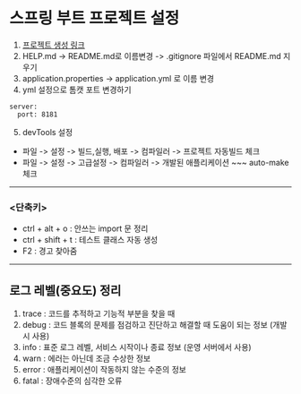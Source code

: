 # 스프링 부트 프로젝트 설정
1. [프로젝트 생성 링크](https://start.spring.io)
2. HELP.md -> README.md로 이름변경 -> .gitignore 파일에서 README.md 지우기
3. application.properties -> application.yml 로 이름 변경
4. yml 설정으로 톰캣 포트 변경하기
```
server:
  port: 8181
```
5. devTools 설정
- 파일 -> 설정 -> 빌드,실행, 배포 -> 컴파일러 -> 프로젝트 자동빌드 체크
- 파일 -> 설정 -> 고급설정 -> 컴파일러 -> 개발된 애플리케이션 ~~~ auto-make 체크

---
### <단축키>
- ctrl + alt + o : 안쓰는 import 문 정리
- ctrl + shift + t : 테스트 클래스 자동 생성
- F2 : 경고 찾아줌
---

## 로그 레벨(중요도) 정리
1. trace : 코드를 추적하고 기능적 부분을 찾을 때
2. debug : 코드 블록의 문제를 점검하고 진단하고 해결할 때 도움이 되는 정보 (개발 시 사용)
3. info : 표준 로그 레벨, 서비스 시작이나 종료 정보 (운영 서버에서 사용)
4. warn : 에러는 아닌데 조금 수상한 정보
5. error : 애플리케이션이 작동하지 않는 수준의 정보
6. fatal : 장애수준의 심각한 오류